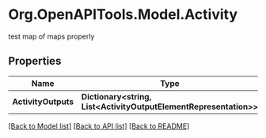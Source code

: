 # Org.OpenAPITools.Model.Activity
test map of maps properly

## Properties

Name | Type | Description | Notes
------------ | ------------- | ------------- | -------------
**ActivityOutputs** | **Dictionary&lt;string, List&lt;ActivityOutputElementRepresentation&gt;&gt;** |  | [optional] 

[[Back to Model list]](../README.md#documentation-for-models) [[Back to API list]](../README.md#documentation-for-api-endpoints) [[Back to README]](../README.md)

